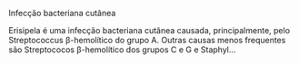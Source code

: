 Infecção bacteriana cutânea

Erisipela é uma infecção bacteriana cutânea causada, principalmente, pelo Streptococcus β-hemolítico do grupo A. Outras causas menos frequentes são Streptococos β-hemolítico dos grupos C e G e Staphyl…

